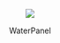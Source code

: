 <p align="center"">
<img src = 'https://s3.bmp.ovh/imgs/2022/10/11/14f0c62d33ecbd08.png'>
</p>

<p align="center" size="4">WaterPanel</p>


